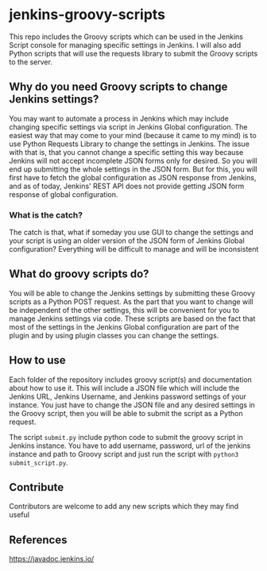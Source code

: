 # jenkins-groovy-scripts
This repo includes the Groovy scripts which can be used in the Jenkins Script console for managing specific settings in Jenkins. 
I will also add Python scripts that will use the requests library to submit the Groovy scripts to the server.

## Why do you need Groovy scripts to change Jenkins settings?

You may want to automate a process in Jenkins which may include changing specific settings via script in Jenkins Global configuration. The easiest way that may come to your mind (because it came to my mind) is to use Python Requests Library to change the settings in Jenkins. The issue with that is, that you cannot change a specific setting this way because Jenkins will not accept incomplete JSON forms only for desired. So you will end up submitting the whole settings in the JSON form. But for this, you will first have to fetch the global configuration as JSON response from Jenkins, and as of today, Jenkins' REST API does not provide getting JSON form response of global configuration.

### What is the catch?

The catch is that, what if someday you use GUI to change the settings and your script is using an older version of the JSON form of Jenkins Global configuration?
Everything will be difficult to manage and will be inconsistent

## What do groovy scripts do?

You will be able to change the Jenkins settings by submitting these Groovy scripts as a Python POST request. As the part that you want to change will be independent of the other settings, this will be convenient for you to manage Jenkins settings via code. These scripts are based on the fact that most of the settings in the Jenkins Global configuration are part of the plugin and by using plugin classes you can change the settings.

## How to use

Each folder of the repository includes groovy script(s) and documentation about how to use it. This will include a JSON file which will include the Jenkins URL, Jenkins Username, and Jenkins password settings of your instance. You just have to change the JSON file and any desired settings in the Groovy script, then you will be able to submit the script as a Python request.

The script `submit.py` include python code to submit the groovy script in Jenkins instance. You have to add username, password, url of the jenkins instance and path to Groovy script and just run the script with `python3 submit_script.py`.

## Contribute

Contributors are welcome to add any new scripts which they may find useful

## References

https://javadoc.jenkins.io/
